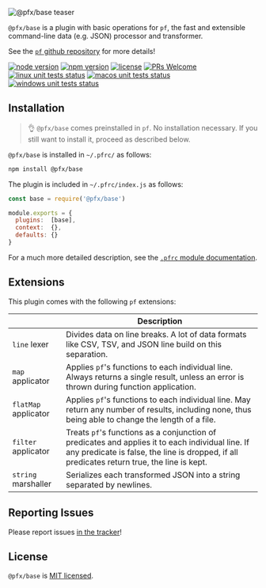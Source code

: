 ![@pfx/base teaser][teaser]

`@pfx/base` is a plugin with basic operations for `pf`, the fast and extensible command-line data (e.g. JSON) processor and transformer.

See the [`pf` github repository][pf] for more details!

[![node version][shield-node]][node]
[![npm version][shield-npm]][npm-package]
[![license][shield-license]][license]
[![PRs Welcome][shield-prs]][contribute]
[![linux unit tests status][shield-unit-tests-linux]][actions]
[![macos unit tests status][shield-unit-tests-macos]][actions]
[![windows unit tests status][shield-unit-tests-windows]][actions]

## Installation

> :ok_hand: `@pfx/base` comes preinstalled in `pf`. No installation necessary. If you still want to install it, proceed as described below.

`@pfx/base` is installed in `~/.pfrc/` as follows:

```bash
npm install @pfx/base
```

The plugin is included in `~/.pfrc/index.js` as follows:

```js
const base = require('@pfx/base')

module.exports = {
  plugins:  [base],
  context:  {},
  defaults: {}
}
```

For a much more detailed description, see the [`.pfrc` module documentation][pfrc-module].

## Extensions

This plugin comes with the following `pf` extensions:

|                      | Description                                                                                                                                                                                     |
|----------------------|-------------------------------------------------------------------------------------------------------------------------------------------------------------------------------------------------|
| `line` lexer         | Divides data on line breaks. A lot of data formats like CSV, TSV, and JSON line build on this separation.                                                                                       |
| `map` applicator     | Applies `pf`'s functions to each individual line. Always returns a single result, unless an error is thrown during function application.                                                        |
| `flatMap` applicator | Applies `pf`'s functions to each individual line. May return any number of results, including none, thus being able to change the length of a file.                                             |
| `filter` applicator  | Treats `pf`'s functions as a conjunction of predicates and applies it to each individual line. If any predicate is false, the line is dropped, if all predicates return true, the line is kept. |
| `string` marshaller  | Serializes each transformed JSON into a string separated by newlines.                                                                                                                           |

## Reporting Issues

Please report issues [in the tracker][issues]!

## License

`@pfx/base` is [MIT licensed][license].

[actions]: https://github.com/Yord/pfx-base/actions
[contribute]: https://github.com/Yord/pf
[issues]: https://github.com/Yord/pf/issues
[license]: https://github.com/Yord/pfx-base/blob/master/LICENSE
[node]: https://nodejs.org/
[npm-package]: https://www.npmjs.com/package/@pfx/base
[pf]: https://github.com/Yord/pf
[pfrc-module]: https://github.com/Yord/pf#pfrc-module
[shield-license]: https://img.shields.io/npm/l/@pfx/base?color=yellow&labelColor=313A42
[shield-node]: https://img.shields.io/node/v/@pfx/base?color=red&labelColor=313A42
[shield-npm]: https://img.shields.io/npm/v/@pfx/base.svg?color=orange&labelColor=313A42
[shield-prs]: https://img.shields.io/badge/PRs-welcome-green.svg?labelColor=313A42
[shield-unit-tests-linux]: https://github.com/Yord/pfx-base/workflows/linux/badge.svg?branch=master
[shield-unit-tests-macos]: https://github.com/Yord/pfx-base/workflows/macos/badge.svg?branch=master
[shield-unit-tests-windows]: https://github.com/Yord/pfx-base/workflows/windows/badge.svg?branch=master
[teaser]: ./teaser.gif
